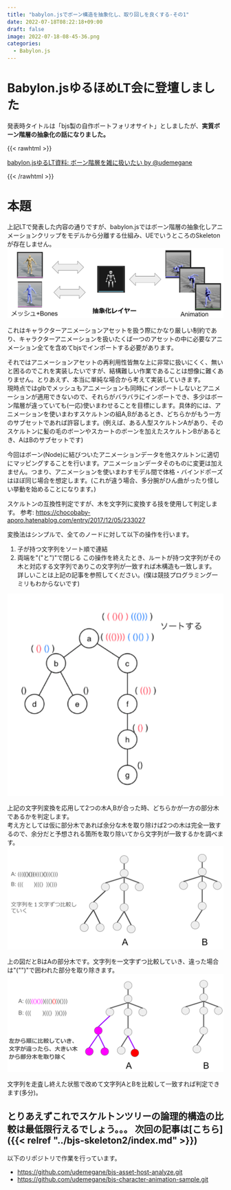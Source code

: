 ```yaml
---
title: "babylon.jsでボーン構造を抽象化し、取り回しを良くする-その1"
date: 2022-07-18T08:22:18+09:00
draft: false
image: 2022-07-18-08-45-36.png
categories:
  - Babylon.js
---
```


# Babylon.jsゆるほめLT会に登壇しました
発表時タイトルは「bjs製の自作ポートフォリオサイト」としましたが、**実質ボーン階層の抽象化の話になりました。**

{{< rawhtml >}}
<script async class="docswell-embed" src="https://www.docswell.com/assets/libs/docswell-embed/docswell-embed.min.js" data-src="https://www.docswell.com/slide/5MRDGK/embed" data-aspect="0.5625"></script><div class="docswell-link"><a href="https://www.docswell.com/s/udemegane/5MRDGK-2022-07-18-081558">babylon.jsゆるLT資料: ボーン階層を雑に扱いたい by @udemegane</a></div>
{{< /rawhtml >}}



# 本題

上記LTで発表した内容の通りですが、babylon.jsではボーン階層の抽象化しアニメーションクリップをモデルから分離する仕組み、UEでいうところのSkeletonが存在しません。
![](2023-01-13-05-39-15.png)

これはキャラクターアニメーションアセットを扱う際にかなり厳しい制約であり、キャラクターアニメーションを扱いたくば一つのアセットの中に必要なアニメーション全てを含めてbjsでインポートする必要があります。<br>

それではアニメーションアセットの再利用性皆無な上に非常に扱いにくく、無いと困るのでこれを実装したいですが、結構難しい作業であることは想像に難くありません。とりあえず、本当に単純な場合から考えて実装していきます。  
現時点ではglbでメッシュもアニメーションも同時にインポートしないとアニメーションが適用できないので、それらがバラバラにインポートでき、多少はボーン階層が違っていても(一応)使いまわせることを目標にします。具体的には、アニメーションを使いまわすスケルトンの組A,Bがあるとき、どちらかがもう一方のサブセットであれば許容します。(例えば、ある人型スケルトンAがあり、そのスケルトンに髪の毛のボーンやスカートのボーンを加えたスケルトンBがあるとき、AはBのサブセットです)  

今回はボーン(Node)に結びついたアニメーションデータを他スケルトンに適切にマッピングすることを行います。アニメーションデータそのものに変更は加えません。つまり、アニメーションを使いまわすモデル間で体格・バインドポーズはほぼ同じ場合を想定します。(これが違う場合、多分腕がひん曲がったり怪しい挙動を始めることになります。)  

スケルトンの互換性判定ですが、木を文字列に変換する技を使用して判定します。
参考: https://chocobaby-aporo.hatenablog.com/entry/2017/12/05/233027

変換法はシンプルで、全てのノードに対して以下の操作を行います。
1. 子が持つ文字列をソート順で連結
1. 両端を"("と")"で閉じる
この操作を終えたとき、ルートが持つ文字列がその木と対応する文字列でありこの文字列が一致すれば木構造も一致します。  
詳しいことは上記の記事を参照してください。(僕は競技プログラミング一ミリもわからないです)

![](2023-01-13-05-20-46.png)

上記の文字列変換を応用して2つの木A,Bが合った時、どちらかが一方の部分木であるかを判定します。  
考え方としては仮に部分木であれば余分な木を取り除けば2つの木は完全一致するので、余分だと予想される箇所を取り除いてから文字列が一致するかを調べます。
![](2023-01-13-05-30-38.png)

上の図だとBはAの部分木です。文字列を一文字ずつ比較していき、違った場合は"("")"で囲われた部分を取り除きます。
![](2023-01-13-05-33-22.png)

文字列を走査し終えた状態で改めて文字列AとBを比較して一致すれば判定できます(多分)。

とりあえずこれでスケルトンツリーの論理的構造の比較は最低限行えるでしょう。。。
次回の記事は[こちら]({{< relref "../bjs-skeleton2/index.md" >}})
---
以下のリポジトリで作業を行っています。
- https://github.com/udemegane/bjs-asset-host-analyze.git
- https://github.com/udemegane/bjs-character-animation-sample.git


